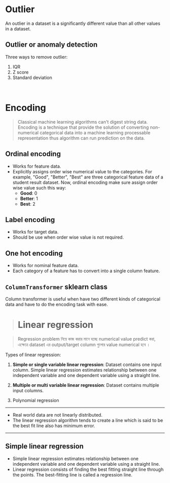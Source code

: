 # Outlier

An outlier in a dataset is a significantly different value than all other values in a dataset.

## Outlier or anomaly detection

Three ways to remove outlier:

1. IQR
2. Z score
3. Standard deviation

&nbsp;

# Encoding

> Classical machine learning algorithms can't digest string data. Encoding is a technique that provide the solution of converting non-numerical categorical data into a machine learning processable representation thus algorithm can run prediction on the data.

## Ordinal encoding

-   Works for feature data.
-   Explicitly assigns order wise numerical value to the categories. For example, "Good", "Better", "Best" are three categorical feature data of a student result dataset. Now, ordinal encoding make sure assign order wise value such this way:
    -   **Good**: 0
    -   **Better**: 1
    -   **Best**: 2

## Label encoding

-   Works for target data.
-   Should be use when order wise value is not required.

## One hot encoding

-   Works for nominal feature data.
-   Each category of a feature has to convert into a single column feature.

## **`ColumnTransformer`** sklearn class

Column transformer is useful when have two different kinds of categorical data and have to do the encoding task with ease.

> # Linear regression

> Regression problem নিয়ে কাজ করার মানে হচ্ছে numerical value predict করা, এক্ষেত্রে dataset এর output/target column গুলোর value numerical হবে ।

Types of linear regression:

1. **Simple or single variable linear regression**: Dataset contains one input column. Simple linear regression estimates relationship between one independent variable and one dependent variable using a straight line.

2. **Multiple or multi variable linear regression**: Dataset contains multiple input columns.
3. Polynomial regression

---

-   Real world data are not linearly distributed.
-   The linear regression algorithm tends to create a line which is said to be the best fit line also has minimum error.

---

## Simple linear regression

-   Simple linear regression estimates relationship between one independent variable and one dependent variable using a straight line.
-   Linear regression consists of finding the best fitting straight line through the points. The best-fitting line is called a regression line.
